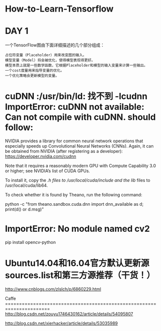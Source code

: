 # How-to-Learn-Tensorflow


DAY 1
 ======================================================================

一个TensorFlow图由下面详细描述的几个部分组成：

    占位符变量（Placeholder）用来改变图的输入。
    模型变量（Model）将会被优化，使得模型表现得更好。
    模型本质上就是一些数学函数，它根据Placeholder和模型的输入变量来计算一些输出。
    一个cost度量用来指导变量的优化。
    一个优化策略会更新模型的变量。






cuDNN :/usr/bin/ld: 找不到 -lcudnn 
ImportError: cuDNN not available: Can not compile with cuDNN. 
should follow:
 ======================================================================
NVIDIA provides a library for common neural network operations that especially speeds up Convolutional Neural Networks (CNNs). Again, it can be obtained from NVIDIA (after registering as a developer): https://developer.nvidia.com/cudnn

Note that it requires a reasonably modern GPU with Compute Capability 3.0 or higher; see NVIDIA’s list of CUDA GPUs.

To install it, copy the *.h files to /usr/local/cuda/include and the lib* files to /usr/local/cuda/lib64.

To check whether it is found by Theano, run the following command:

python -c "from theano.sandbox.cuda.dnn import dnn_available as d; print(d() or d.msg)"

ImportError: No module named cv2
 ======================================================================
 pip install opencv-python

 
 Ubuntu14.04和16.04官方默认更新源sources.list和第三方源推荐（干货！）
  ======================================================================
  http://www.cnblogs.com/zlslch/p/6860229.html
  
  Caffe 
    ======================================================================
  http://blog.csdn.net/zouyu1746430162/article/details/54095807
  
  http://blog.csdn.net/xierhacker/article/details/53035989

